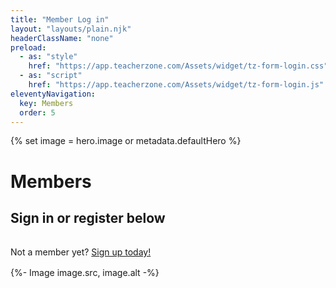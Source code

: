 ```yaml
---
title: "Member Log in"
layout: "layouts/plain.njk"
headerClassName: "none"
preload:
  - as: "style"
    href: "https://app.teacherzone.com/Assets/widget/tz-form-login.css"
  - as: "script"
    href: "https://app.teacherzone.com/Assets/widget/tz-form-login.js"
eleventyNavigation:
  key: Members
  order: 5
---
```


{% set image = hero.image or metadata.defaultHero %}

<h1 class="visually-hidden">Members</h1>
<h2 class="visually-hidden">Sign in or register below</h2>
<div class="login-wrapper relative">
    <div class="login-widget">
    <div class="login-container">
        <div class="tz-form-login-admin" rel="587340" id="tz-widget-form"></div>
         <p style="margin:auto; max-width: 555px; padding:1rem 0;" class="site-padded">Not a member yet? <a class="dark-link" aria-label="Not a member yet?" href="/#sign-up">Sign up today!</a></p>
    </div>
    {%- Image image.src, image.alt -%}
</div>
<script type="text/javascript" src="https://app.teacherzone.com/Assets/widget/tz-form-login.js"></script>
